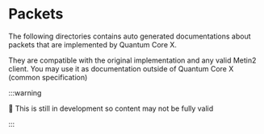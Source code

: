# Packets

The following directories contains auto generated documentations about packets that are implemented by Quantum Core X.

They are compatible with the original implementation and any valid Metin2 client. You may use it as documentation
outside of Quantum Core X (common specification)

:::warning

:construction: This is still in development so content may not be fully valid

:::

